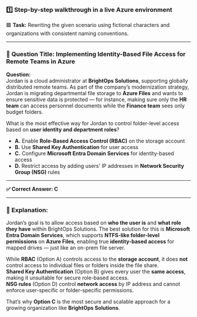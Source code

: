 ### 1️⃣ Step-by-step walkthrough in a live Azure environment

🟩 **Task:** Rewriting the given scenario using fictional characters and organizations with consistent naming conventions.

---

### 🔐 Question Title: Implementing Identity-Based File Access for Remote Teams in Azure

**Question:**  
Jordan is a cloud administrator at **BrightOps Solutions**, supporting globally distributed remote teams. As part of the company’s modernization strategy, Jordan is migrating departmental file storage to **Azure Files** and wants to ensure sensitive data is protected — for instance, making sure only the **HR team** can access personnel documents while the **Finance team** sees only budget folders.

What is the most effective way for Jordan to control folder-level access based on **user identity and department roles**?

- **A.** Enable **Role-Based Access Control (RBAC)** on the storage account  
- **B.** Use **Shared Key Authentication** for user access  
- **C.** Configure **Microsoft Entra Domain Services** for identity-based access  
- **D.** Restrict access by adding users' IP addresses in **Network Security Group (NSG)** rules  

---

**✅ Correct Answer: C**

---

### 🧠 Explanation:

Jordan’s goal is to allow access based on **who the user is** and **what role they have** within BrightOps Solutions. The best solution for this is **Microsoft Entra Domain Services**, which supports **NTFS-like folder-level permissions** on **Azure Files**, enabling true **identity-based access** for mapped drives — just like an on-prem file server.

While **RBAC** (Option A) controls access to the **storage account**, it does **not** control access to individual files or folders inside the file share.  
**Shared Key Authentication** (Option B) gives every user the **same access**, making it unsuitable for secure role-based access.  
**NSG rules** (Option D) control **network access** by IP address and cannot enforce user-specific or folder-specific permissions.  

That’s why **Option C** is the most secure and scalable approach for a growing organization like **BrightOps Solutions**.
